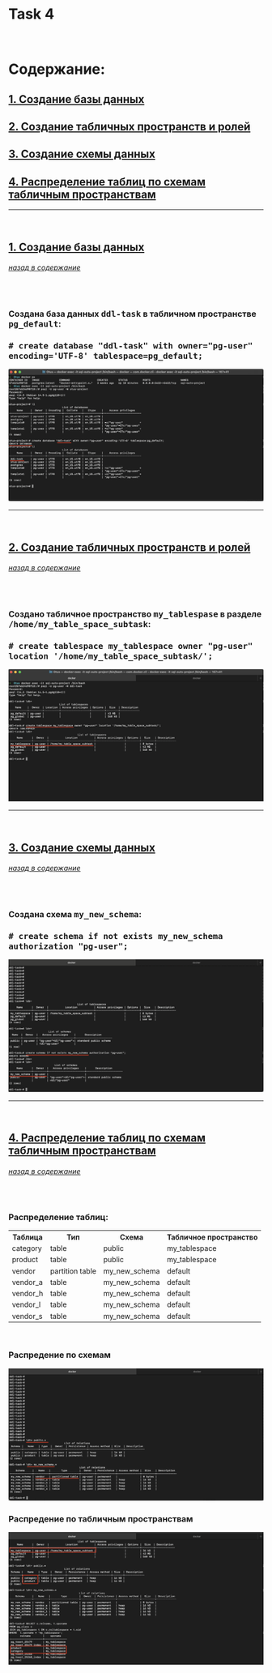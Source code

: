 <h1>Task 4</h1>
<br>


<h1><A name="содержание">Содержание:</A></h1>
<h2><A href="#создание-базы-данных">1. Создание базы данных</A></h2>
<h2><A href="#создание-табличных-пространств-и-ролей">2. Создание табличных пространств и ролей</A></h2>
<h2><A href="#создание-схемы-данных">3. Создание схемы данных</A></h2>
<h2><A href="#распределение-таблиц-по-схемам">4. Распределение таблиц по схемам табличным пространствам</A></h2>
<hr>

<br>
<h2><a href="#создание-базы-данных">1. Создание базы данных</a></h2>
<h6><a href="#содержание">назад в содержание</a></h6>
<br>

<h3>Создана база данных <tt>ddl-task</tt> в табличном пространстве <tt>pg_default</tt>:</h3>
<h3><tt># create database "ddl-task" with owner="pg-user" encoding='UTF-8' tablespace=pg_default;</tt></h3>
<img src="https://github.com/SolonnikovDV/otusDbProject/blob/master/task_4/1_create_db.png">
<hr>

<br>
<h2><a href="#создание-табличных-пространств-и-ролей">2. Создание табличных пространств и ролей</a></h2>
<h6><a href="#содержание">назад в содержание</a></h6>
<br>

<h3>Создано табличное пространство <tt>my_tablespase</tt> в разделе <tt>/home/my_table_space_subtask</tt>:</h3>
<h3><tt># create tablespace my_tablespace owner "pg-user" location '/home/my_table_space_subtask/';</tt></h3>
<img src="https://github.com/SolonnikovDV/otusDbProject/blob/master/task_4/2_create_tablespace.png">
<hr>

<br>
<h2><a href="#создание-схемы-данных">3. Создание схемы данных</a></h2>
<h6><a href="#содержание">назад в содержание</a></h6>
<br>

<h3>Создана схема <tt>my_new_schema</tt>:</h3>
<h3><tt># create schema if not exists my_new_schema authorization "pg-user";</tt></h3>
<img src="https://github.com/SolonnikovDV/otusDbProject/blob/master/task_4/3_create_new_schema.png">
<hr>


<br>
<h2><a href="#распределение-таблиц-по-схемам">4. Распределение таблиц по схемам табличным пространствам</a></h2>
<h6><a href="#содержание">назад в содержание</a></h6>

<br>
<h3>Распределение таблиц:</h3>
<table>
  <colgroup span="2"></colgroup>
  <tr>
    <th>Таблица</th>
    <th>Тип</th>
    <th>Схема</th>
    <th>Табличное пространство</th>
  </tr>
  <tr>
    <td>category</td>
    <td>table</td>
    <td>public</td>
    <td>my_tablespace</td>
  </tr>
  <tr>
    <td>product</td>
    <td>table</td>
    <td>public</td>
    <td>my_tablespace</td>
  </tr>
  <tr>
    <td>vendor</td>
    <td>partition table</td>
    <td>my_new_schema</td>
    <td>default</td>
  </tr>
  <tr>
    <td>vendor_a</td>
    <td>table</td>
    <td>my_new_schema</td>
    <td>default</td>
  </tr>
  <tr>
    <td>vendor_h</td>
    <td>table</td>
    <td>my_new_schema</td>
    <td>default</td>
  </tr>
  <tr>
    <td>vendor_l</td>
    <td>table</td>
    <td>my_new_schema</td>
    <td>default</td>
  </tr>
  <tr>
    <td>vendor_s</td>
    <td>table</td>
    <td>my_new_schema</td>
    <td>default</td>
  </tr>
</table>
<br>

<h3>Распредение по схемам</h3>
<img src="https://github.com/SolonnikovDV/otusDbProject/blob/master/task_4/4_1_tables_in_user_schemas.png">
<br>

<h3>Распредение по табличным пространствам</h3>
<img src="https://github.com/SolonnikovDV/otusDbProject/blob/master/task_4/4_2_moving_table_to_tablespace.png">